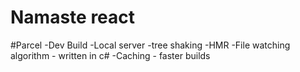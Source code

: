 # Namaste react

#Parcel
-Dev Build
-Local server
-tree shaking
-HMR
-File watching algorithm - written in c#
-Caching - faster builds
